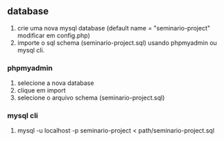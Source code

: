 ## database
1. crie uma nova mysql database (default name = "seminario-project" modificar em config.php)
2. importe o sql schema (seminario-project.sql) usando phpmyadmin ou mysql cli.

### phpmyadmin
1. selecione a nova database
2. clique em import
3. selecione o arquivo schema (seminario-project.sql)

### mysql cli
1. mysql -u localhost -p seminario-project < path/seminario-project.sql

